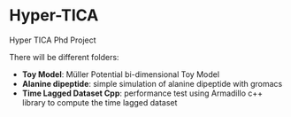 # Hyper-TICA
Hyper TICA Phd Project  
  
There will be different folders:  
-   **Toy Model**: M&uuml;ller Potential bi-dimensional Toy Model  
-   **Alanine dipeptide**: simple simulation of alanine dipeptide with gromacs
-   **Time Lagged Dataset Cpp**: performance test using Armadillo c++ library to compute the time lagged dataset  
  
  


